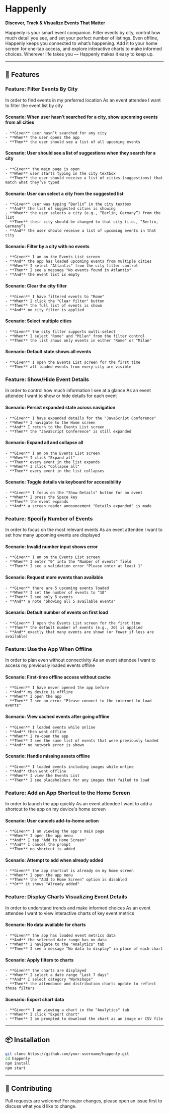 # Happenly

**Discover, Track & Visualize Events That Matter**

Happenly is your smart event companion. Filter events by city, control how much detail you see, and set your perfect number of listings. Even offline, Happenly keeps you connected to what’s happening. Add it to your home screen for one-tap access, and explore interactive charts to make informed choices. Wherever life takes you — Happenly makes it easy to keep up.

---

## 🚀 Features

### Feature: Filter Events By City

In order to find events in my preferred location
As an event attendee
I want to filter the event list by city

#### Scenario: When user hasn’t searched for a city, show upcoming events from all cities

    - **Given** user hasn’t searched for any city
    - **When** the user opens the app
    - **Then** the user should see a list of all upcoming events

#### Scenario: User should see a list of suggestions when they search for a city

    - **Given** the main page is open
    - **When** user starts typing in the city textbox
    - **Then** the user should receive a list of cities (suggestions) that match what they’ve typed

#### Scenario: User can select a city from the suggested list

    - **Given** user was typing “Berlin” in the city textbox
    - **And** the list of suggested cities is showing
    - **When** the user selects a city (e.g., “Berlin, Germany”) from the list
    - **Then** their city should be changed to that city (i.e., “Berlin, Germany”)
    - **And** the user should receive a list of upcoming events in that city

#### Scenario: Filter by a city with no events

    - **Given** I am on the Events List screen
    - **And** the app has loaded upcoming events from multiple cities
    - **When** I select "Atlantis" from the city filter control
    - **Then** I see a message "No events found in Atlantis"
    - **And** the event list is empty

#### Scenario: Clear the city filter

    - **Given** I have filtered events to "Rome"
    - **When** I click the "Clear filter" button
    - **Then** the full list of events is shown
    - **And** no city filter is applied

#### Scenario: Select multiple cities

    - **Given** the city filter supports multi‑select
    - **When** I select "Rome" and "Milan" from the filter control
    - **Then** the list shows only events in either "Rome" or "Milan"

#### Scenario: Default state shows all events

    - **Given** I open the Events List screen for the first time
    - **Then** all loaded events from every city are visible

### Feature: Show/Hide Event Details

In order to control how much information I see at a glance
As an event attendee
I want to show or hide details for each event

#### Scenario: Persist expanded state across navigation

    - **Given** I have expanded details for the "JavaScript Conference"
    - **When** I navigate to the Home screen
    - **And** I return to the Events List screen
    - **Then** the "JavaScript Conference" is still expanded

#### Scenario: Expand all and collapse all

    - **Given** I am on the Events List screen
    - **When** I click "Expand all"
    - **Then** every event in the list expands
    - **When** I click "Collapse all"
    - **Then** every event in the list collapses

#### Scenario: Toggle details via keyboard for accessibility

    - **Given** I focus on the "Show Details" button for an event
    - **When** I press the Space key
    - **Then** the event expands
    - **And** a screen reader announcement "Details expanded" is made

### Feature: Specify Number of Events

In order to focus on the most relevant events
As an event attendee
I want to set how many upcoming events are displayed

#### Scenario: Invalid number input shows error

    - **Given** I am on the Events List screen
    - **When** I enter "0" into the "Number of events" field
    - **Then** I see a validation error "Please enter at least 1"

#### Scenario: Request more events than available

    - **Given** there are 5 upcoming events loaded
    - **When** I set the number of events to "10"
    - **Then** I see only 5 events
    - **And** a note "Showing all 5 available events"

#### Scenario: Default number of events on first load

    - **Given** I open the Events List screen for the first time
    - **Then** the default number of events (e.g., 20) is applied
    - **And** exactly that many events are shown (or fewer if less are available)

### Feature: Use the App When Offline

In order to plan even without connectivity
As an event attendee
I want to access my previously loaded events offline

#### Scenario: First‑time offline access without cache

    - **Given** I have never opened the app before
    - **And** my device is offline
    - **When** I open the app
    - **Then** I see an error "Please connect to the internet to load events"

#### Scenario: View cached events after going offline

    - **Given** I loaded events while online
    - **And** then went offline
    - **When** I re‑open the app
    - **Then** I see the same list of events that were previously loaded
    - **And** no network error is shown

#### Scenario: Handle missing assets offline

    - **Given** I loaded events including images while online
    - **And** then went offline
    - **When** I view the Events List
    - **Then** I see placeholders for any images that failed to load

### Feature: Add an App Shortcut to the Home Screen

In order to launch the app quickly
As an event attendee
I want to add a shortcut to the app on my device's home screen

#### Scenario: User cancels add‑to‑home action

    - **Given** I am viewing the app's main page
    - **When** I open the app menu
    - **And** I tap "Add to Home Screen"
    - **And** I cancel the prompt
    - **Then** no shortcut is added

#### Scenario: Attempt to add when already added

    - **Given** the app shortcut is already on my home screen
    - **When** I open the app menu
    - **Then** the "Add to Home Screen" option is disabled
    - **Or** it shows "Already added"

### Feature: Display Charts Visualizing Event Details

In order to understand trends and make informed choices
As an event attendee
I want to view interactive charts of key event metrics

#### Scenario: No data available for charts

    - **Given** the app has loaded event metrics data
    - **And** the selected date range has no data
    - **When** I navigate to the "Analytics" tab
    - **Then** I see a message "No data to display" in place of each chart

#### Scenario: Apply filters to charts

    - **Given** the charts are displayed
    - **When** I select a date range "Last 7 days"
    - **And** I select category "Workshops"
    - **Then** the attendance and distribution charts update to reflect those filters

#### Scenario: Export chart data

    - **Given** I am viewing a chart in the "Analytics" tab
    - **When** I click "Export chart"
    - **Then** I am prompted to download the chart as an image or CSV file

---

## 📦 Installation

```bash
git clone https://github.com/your-username/happenly.git
cd happenly
npm install
npm start
```

---

## 🤝 Contributing

Pull requests are welcome! For major changes, please open an issue first to discuss what you’d like to change.
